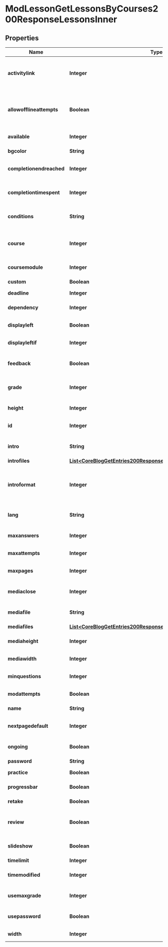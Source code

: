 

# ModLessonGetLessonsByCourses200ResponseLessonsInner


## Properties

| Name | Type | Description | Notes |
|------------ | ------------- | ------------- | -------------|
|**activitylink** | **Integer** | Id of the next activity to be linked once the lesson is completed |  [optional] |
|**allowofflineattempts** | **Boolean** | Whether to allow the lesson to be attempted offline in the mobile app |  [optional] |
|**available** | **Integer** | Available from |  [optional] |
|**bgcolor** | **String** | Slideshow bgcolor |  [optional] |
|**completionendreached** | **Integer** | Require end reached for completion? |  [optional] |
|**completiontimespent** | **Integer** | Student must do this activity at least for |  [optional] |
|**conditions** | **String** | Conditions to enable the lesson |  [optional] |
|**course** | **Integer** | Foreign key reference to the course this lesson is part of. |  [optional] |
|**coursemodule** | **Integer** | Course module id. |  [optional] |
|**custom** | **Boolean** | Custom scoring? |  [optional] |
|**deadline** | **Integer** | Available until |  [optional] |
|**dependency** | **Integer** | Dependent on (another lesson id) |  [optional] |
|**displayleft** | **Boolean** | Display left pages menu? |  [optional] |
|**displayleftif** | **Integer** | Minimum grade to display menu |  [optional] |
|**feedback** | **Boolean** | Display default feedback |  [optional] |
|**grade** | **Integer** | The total that the grade is scaled to be out of |  [optional] |
|**height** | **Integer** | Slideshow height |  [optional] |
|**id** | **Integer** | Standard Moodle primary key. |  [optional] |
|**intro** | **String** | Lesson introduction text. |  [optional] |
|**introfiles** | [**List&lt;CoreBlogGetEntries200ResponseEntriesInnerSummaryfilesInner&gt;**](CoreBlogGetEntries200ResponseEntriesInnerSummaryfilesInner.md) |  |  [optional] |
|**introformat** | **Integer** | intro format (1 &#x3D; HTML, 0 &#x3D; MOODLE, 2 &#x3D; PLAIN, or 4 &#x3D; MARKDOWN) |  [optional] |
|**lang** | **String** | Forced activity language |  [optional] |
|**maxanswers** | **Integer** | Maximum answers per page |  [optional] |
|**maxattempts** | **Integer** | Maximum attempts |  [optional] |
|**maxpages** | **Integer** | Number of pages to show |  [optional] |
|**mediaclose** | **Integer** | Display a close button in the popup? |  [optional] |
|**mediafile** | **String** | Local file path or full external URL |  [optional] |
|**mediafiles** | [**List&lt;CoreBlogGetEntries200ResponseEntriesInnerSummaryfilesInner&gt;**](CoreBlogGetEntries200ResponseEntriesInnerSummaryfilesInner.md) |  |  [optional] |
|**mediaheight** | **Integer** | Popup for media file height |  [optional] |
|**mediawidth** | **Integer** | Popup for media with |  [optional] |
|**minquestions** | **Integer** | Minimum number of questions |  [optional] |
|**modattempts** | **Boolean** | Allow student review? |  [optional] |
|**name** | **String** | Lesson name. |  [optional] |
|**nextpagedefault** | **Integer** | Action for a correct answer |  [optional] |
|**ongoing** | **Boolean** | Display ongoing score? |  [optional] |
|**password** | **String** | Password |  [optional] |
|**practice** | **Boolean** | Practice lesson? |  [optional] |
|**progressbar** | **Boolean** | Display progress bar? |  [optional] |
|**retake** | **Boolean** | Re-takes allowed |  [optional] |
|**review** | **Boolean** | Provide option to try a question again |  [optional] |
|**slideshow** | **Boolean** | Display lesson as slideshow |  [optional] |
|**timelimit** | **Integer** | Time limit |  [optional] |
|**timemodified** | **Integer** | Last time settings were updated |  [optional] |
|**usemaxgrade** | **Integer** | How to calculate the final grade |  [optional] |
|**usepassword** | **Boolean** | Password protected lesson? |  [optional] |
|**width** | **Integer** | Slideshow width |  [optional] |



